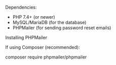Dependencies:
- PHP 7.4+ (or newer)
- MySQL/MariaDB (for the database)
- PHPMailer (for sending password reset emails)

Installing PHPMailer

If using Composer (recommended):

composer require phpmailer/phpmailer